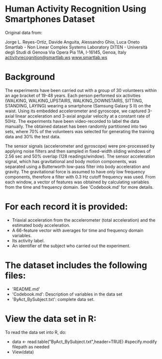 Human Activity Recognition Using Smartphones Dataset
====================================================

Original data from:

Jorge L. Reyes-Ortiz, Davide Anguita, Alessandro Ghio, Luca Oneto
Smartlab - Non Linear Complex Systems Laboratory
DITEN - Università degli Studi di Genova
Via Opera Pia 11A, I-16145, Genoa, Italy
activityrecognition@smartlab.ws
www.smartlab.ws


Background
==========
The experiments have been carried out with a group of 30 volunteers within an age bracket of 19-48 years. Each person performed six activities (WALKING, WALKING_UPSTAIRS, WALKING_DOWNSTAIRS, SITTING, STANDING, LAYING) wearing a smartphone (Samsung Galaxy S II) on the waist. Using its embedded accelerometer and gyroscope, we captured 3-axial linear acceleration and 3-axial angular velocity at a constant rate of 50Hz. The experiments have been video-recorded to label the data manually. The obtained dataset has been randomly partitioned into two sets, where 70% of the volunteers was selected for generating the training data and 30% the test data. 

The sensor signals (accelerometer and gyroscope) were pre-processed by applying noise filters and then sampled in fixed-width sliding windows of 2.56 sec and 50% overlap (128 readings/window). The sensor acceleration signal, which has gravitational and body motion components, was separated using a Butterworth low-pass filter into body acceleration and gravity. The gravitational force is assumed to have only low frequency components, therefore a filter with 0.3 Hz cutoff frequency was used. From each window, a vector of features was obtained by calculating variables from the time and frequency domain. See 'Codebook.md' for more details. 

For each record it is provided:
======================================
- Triaxial acceleration from the accelerometer (total acceleration) and the estimated body acceleration.
- A 66-feature vector with averages for time and frequency domain variables. 
- Its activity label. 
- An identifier of the subject who carried out the experiment.

The dataset includes the following files:
=========================================

- 'README.md'
- 'Codebook.md':  Description of variables in the data set
- 'ByAct_BySubject.txt': complete data set.

View the data set in R:
=========================================
To read the data set into R, do:
-  data <- read.table("ByAct_BySubject.txt",header=TRUE)   #specify.modify filepath as needed
-  View(data)
